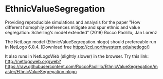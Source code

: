 # EthnicValueSegregation

Providing reproducible simulations and analysis for the paper "How different homophily preferences mitigate and spur ethnic and value segregation: Schelling's model extended" (2018)
Rocco Paolillo, Jan Lorenz

The NetLogo model (EthnicValueSegregation.nlogo) should prefereable run in NetLogo 6.0.4. (Download free https://ccl.northwestern.edu/netlogo/)

It also runs in NetLogoWeb (slightly slower) in the browser. Try this link:
http://netlogoweb.org/web?https://raw.githubusercontent.com/RoccoPaolillo/EthnicValueSegregation/master/EthnicValueSegregation.nlogo
